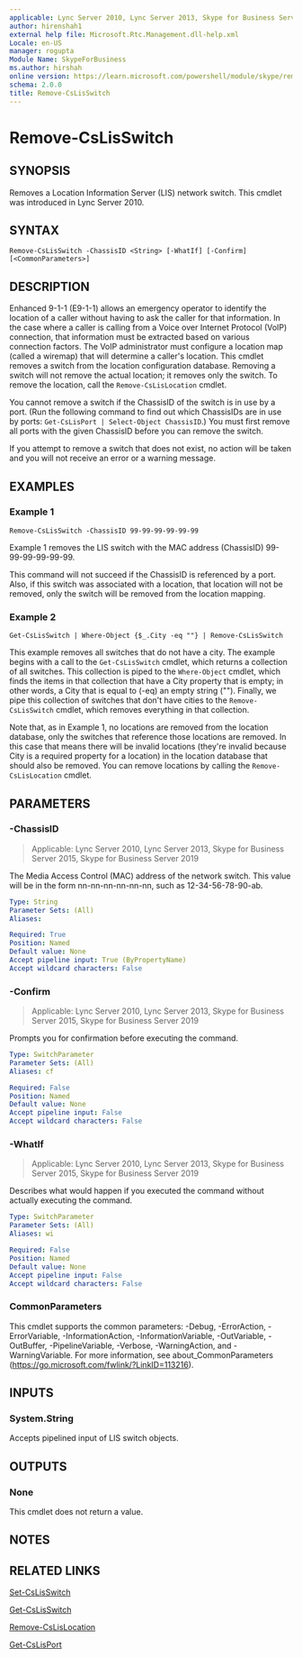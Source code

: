 ```yaml
---
applicable: Lync Server 2010, Lync Server 2013, Skype for Business Server 2015, Skype for Business Server 2019
author: hirenshah1
external help file: Microsoft.Rtc.Management.dll-help.xml
Locale: en-US
manager: rogupta
Module Name: SkypeForBusiness
ms.author: hirshah
online version: https://learn.microsoft.com/powershell/module/skype/remove-cslisswitch
schema: 2.0.0
title: Remove-CsLisSwitch
---
```


# Remove-CsLisSwitch

## SYNOPSIS
Removes a Location Information Server (LIS) network switch.
This cmdlet was introduced in Lync Server 2010.


## SYNTAX

```
Remove-CsLisSwitch -ChassisID <String> [-WhatIf] [-Confirm] [<CommonParameters>]
```

## DESCRIPTION
Enhanced 9-1-1 (E9-1-1) allows an emergency operator to identify the location of a caller without having to ask the caller for that information.
In the case where a caller is calling from a Voice over Internet Protocol (VoIP) connection, that information must be extracted based on various connection factors.
The VoIP administrator must configure a location map (called a wiremap) that will determine a caller's location.
This cmdlet removes a switch from the location configuration database.
Removing a switch will not remove the actual location; it removes only the switch.
To remove the location, call the `Remove-CsLisLocation` cmdlet.

You cannot remove a switch if the ChassisID of the switch is in use by a port.
(Run the following command to find out which ChassisIDs are in use by ports: `Get-CsLisPort | Select-Object ChassisID`.) You must first remove all ports with the given ChassisID before you can remove the switch.

If you attempt to remove a switch that does not exist, no action will be taken and you will not receive an error or a warning message.


## EXAMPLES

### Example 1
```
Remove-CsLisSwitch -ChassisID 99-99-99-99-99-99
```

Example 1 removes the LIS switch with the MAC address (ChassisID) 99-99-99-99-99-99.

This command will not succeed if the ChassisID is referenced by a port.
Also, if this switch was associated with a location, that location will not be removed, only the switch will be removed from the location mapping.


### Example 2
```
Get-CsLisSwitch | Where-Object {$_.City -eq ""} | Remove-CsLisSwitch
```

This example removes all switches that do not have a city.
The example begins with a call to the `Get-CsLisSwitch` cmdlet, which returns a collection of all switches.
This collection is piped to the `Where-Object` cmdlet, which finds the items in that collection that have a City property that is empty; in other words, a City that is equal to (-eq) an empty string ("").
Finally, we pipe this collection of switches that don't have cities to the `Remove-CsLisSwitch` cmdlet, which removes everything in that collection.

Note that, as in Example 1, no locations are removed from the location database, only the switches that reference those locations are removed.
In this case that means there will be invalid locations (they're invalid because City is a required property for a location) in the location database that should also be removed.
You can remove locations by calling the `Remove-CsLisLocation` cmdlet.


## PARAMETERS

### -ChassisID

> Applicable: Lync Server 2010, Lync Server 2013, Skype for Business Server 2015, Skype for Business Server 2019

The Media Access Control (MAC) address of the network switch.
This value will be in the form nn-nn-nn-nn-nn-nn, such as 12-34-56-78-90-ab.

```yaml
Type: String
Parameter Sets: (All)
Aliases:

Required: True
Position: Named
Default value: None
Accept pipeline input: True (ByPropertyName)
Accept wildcard characters: False
```

### -Confirm

> Applicable: Lync Server 2010, Lync Server 2013, Skype for Business Server 2015, Skype for Business Server 2019

Prompts you for confirmation before executing the command.

```yaml
Type: SwitchParameter
Parameter Sets: (All)
Aliases: cf

Required: False
Position: Named
Default value: None
Accept pipeline input: False
Accept wildcard characters: False
```

### -WhatIf

> Applicable: Lync Server 2010, Lync Server 2013, Skype for Business Server 2015, Skype for Business Server 2019

Describes what would happen if you executed the command without actually executing the command.

```yaml
Type: SwitchParameter
Parameter Sets: (All)
Aliases: wi

Required: False
Position: Named
Default value: None
Accept pipeline input: False
Accept wildcard characters: False
```

### CommonParameters
This cmdlet supports the common parameters: -Debug, -ErrorAction, -ErrorVariable, -InformationAction, -InformationVariable, -OutVariable, -OutBuffer, -PipelineVariable, -Verbose, -WarningAction, and -WarningVariable. For more information, see about_CommonParameters (https://go.microsoft.com/fwlink/?LinkID=113216).

## INPUTS

### System.String
Accepts pipelined input of LIS switch objects.

## OUTPUTS

### None
This cmdlet does not return a value.

## NOTES

## RELATED LINKS

[Set-CsLisSwitch](Set-CsLisSwitch.md)

[Get-CsLisSwitch](Get-CsLisSwitch.md)

[Remove-CsLisLocation](Remove-CsLisLocation.md)

[Get-CsLisPort](Get-CsLisPort.md)

